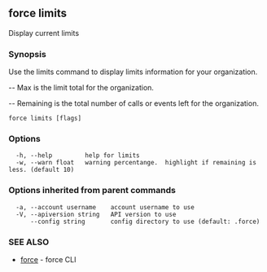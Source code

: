 ## force limits

Display current limits

### Synopsis


Use the limits command to display limits information for your organization.

-- Max is the limit total for the organization.

-- Remaining is the total number of calls or events left for the organization.

```
force limits [flags]
```

### Options

```
  -h, --help         help for limits
  -w, --warn float   warning percentange.  highlight if remaining is less. (default 10)
```

### Options inherited from parent commands

```
  -a, --account username    account username to use
  -V, --apiversion string   API version to use
      --config string       config directory to use (default: .force)
```

### SEE ALSO

* [force](force.md)	 - force CLI

